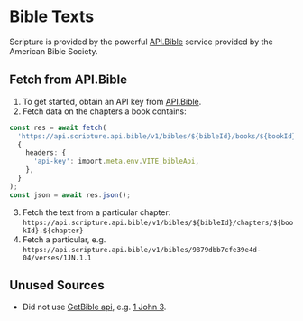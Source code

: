 # Bible Texts

Scripture is provided by the powerful [API.Bible](https://scripture.api.bible/) service provided by the American Bible Society.

## Fetch from API.Bible

1. To get started, obtain an API key from [API.Bible](https://scripture.api.bible/).
2. Fetch data on the chapters a book contains:

```ts
const res = await fetch(
  'https://api.scripture.api.bible/v1/bibles/${bibleId}/books/${bookId}/chapters',
  {
    headers: {
      'api-key': import.meta.env.VITE_bibleApi,
    },
  }
);
const json = await res.json();
```

3. Fetch the text from a particular chapter: `https://api.scripture.api.bible/v1/bibles/${bibleId}/chapters/${bookId}.${chapter}`
4. Fetch a particular, e.g. `https://api.scripture.api.bible/v1/bibles/9879dbb7cfe39e4d-04/verses/1JN.1.1`

## Unused Sources

- Did not use [GetBible api](https://getbible.net/api), e.g. [1 John 3](https://getbible.net/v2/kjv/62/3.json).
